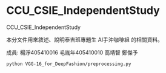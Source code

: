# CCU_CSIE_IndependentStudy
CCU_CSIE_IndependentStudy

本分文件用來敘述、說明泰吉班專題生 AI手沖咖啡組 的相關資料。

成員: 楊淨405410016 毛胤年405410010 高靖智 鄭傑予

	python VGG-16_for_DeepFashion/preprocessing.py

